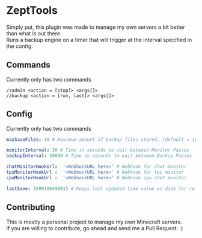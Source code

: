 # ZeptTools
Simply put, this plugin was made to manage my own servers a bit better than what is out there. <br>
Runs a backup engine on a timer that will trigger at the interval specified in the config.

## Commands ##
Currently only has two commands
```
/zadmin <action = [stop]> <args[]>
/zbackup <action = [run, last]> <args[]>
```
## Config ##
Currently only has two commands
```yaml
maxSaveFiles: 10 # Maximum amount of backup files stored. (default = 10)

monitorInterval: 30 # Time in seconds to wait between Monitor Passes
backupInterval: 28800 # Time in seconds to wait between Backup Passes

chatMonitorHookUrl:  '<WebhookURL here>' # Webhook for chat monitor
tpsMonitorHookUrl :  '<WebhookURL here>' # Webhook for tps monitor
cpuMonitorHookUrl :  '<WebhookURL here>' # Webhook cpu chat monitor

lastSave: 1599100490815 # Keeps last updated time value on disk for reliability, DO NOT TOUCH
```
## Contributing ##
This is mostly a personal project to manage my own Minecraft servers. <br>
If you are willing to contribute, go ahead and send me a Pull Request. :)
